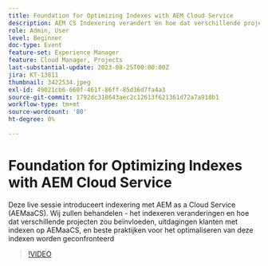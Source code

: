 ```yaml
---
title: Foundation for Optimizing Indexes with AEM Cloud Service
description: AEM CS Indexering verandert en hoe dat verschillende projecten beïnvloedt, krijgen klanten te maken met indexen op AEMaaCS, en beste praktijken voor het optimaliseren van deze indexen
role: Admin, User
level: Beginner
doc-type: Event
feature-set: Experience Manager
feature: Cloud Manager, Projects
last-substantial-update: 2023-08-25T00:00:00Z
jira: KT-13811
thumbnail: 3422534.jpeg
exl-id: 49021cb6-660f-461f-86ff-85d36d7fa4a3
source-git-commit: 1792dc318643aec2c12613f621361d72a7a918b1
workflow-type: tm+mt
source-wordcount: '80'
ht-degree: 0%

---
```


# Foundation for Optimizing Indexes with AEM Cloud Service

Deze live sessie introduceert indexering met AEM as a Cloud Service (AEMaaCS). Wij zullen behandelen - het indexeren veranderingen en hoe dat verschillende projecten zou beïnvloeden, uitdagingen klanten met indexen op AEMaaCS, en beste praktijken voor het optimaliseren van deze indexen worden geconfronteerd

>[!VIDEO](https://video.tv.adobe.com/v/3422534/?learn=on)
